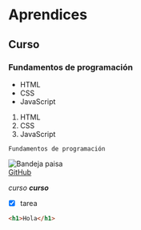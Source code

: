 # Aprendices  
## Curso  
### Fundamentos de programación

- HTML
- CSS
- JavaScript

1. HTML
2. CSS
3. JavaScript

~~~
Fundamentos de programación
~~~

![Bandeja paisa](https://www.196flavors.com/wp-content/uploads/2021/06/bandeja-paisa-1.jpg)<br>
[GitHub](https://github.com/)

*curso*
***curso***

- [x] tarea

```html 
<h1>Hola</h1>
```
